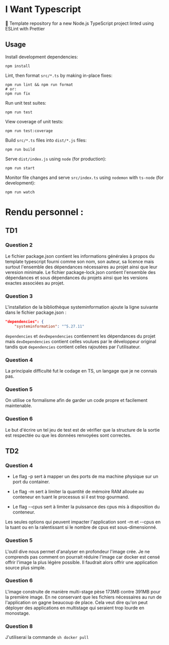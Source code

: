 # I Want Typescript

📜 Template repository for a new Node.js TypeScript project linted using ESLint with Prettier

## Usage

Install development dependencies:

```
npm install
```

Lint, then format `src/*.ts` by making in-place fixes:

```
npm run lint && npm run format
# or:
npm run fix
```

Run unit test suites:

```
npm run test
```

View coverage of unit tests:

```
npm run test:coverage
```

Build `src/*.ts` files into `dist/*.js` files:

```
npm run build
```

Serve `dist/index.js` using `node` (for production):

```
npm run start
```

Monitor file changes and serve `src/index.ts` using `nodemon` with `ts-node` (for development):

```
npm run watch
```


# Rendu personnel :

## TD1

### Question 2 

Le fichier package.json contient les informations générales à propos du template typescript fourni comme son nom, son auteur, sa licence mais surtout l'ensemble des dépendances nécessaires au projet ainsi que leur veresion minimale.
Le fichier package-lock.json contient l'ensemble des dépendances et sous dépendances du projets ainsi que les versions exactes associées au projet.

### Question 3

L'installation de la bibliothèque systeminformation ajoute la ligne suivante dans le fichier package.json :
```json
"dependencies": {
    "systeminformation": "^5.27.11"
```

`dependencies` et `devDependencies` contiennent les dépendances du projet mais `devDependencies` contient celles voulues par le développeur original tandis que `dependencies` contient celles rajoutées par l'utilisateur.

### Question 4

La principale difficulté fut le codage en TS, un langage que je ne connais pas.

### Question 5

On utilise ce formalisme afin de garder un code propre et facilement maintenable.

### Question 6

Le but d'écrire un tel jeu de test est de vérifier que la structure de la sortie est respectée ou que les données renvoyées sont correctes.


## TD2


### Question 4 

- Le flag -p sert à mapper un des ports de ma machine physique sur un port du container.

- Le flag -m sert à limiter la quantité de mémoire RAM allouée au conteneur en tuant le processus si il est trop gourmand.

- Le flag --cpus sert à limiter la puissance des cpus mis à disposition du conteneur.

Les seules options qui peuvent impacter l'application sont -m et --cpus en la tuant ou en la ralentissant si le nombre de cpus est sous-dimensionné.

### Question 5 

L'outil dive nous permet d'analyser en profondeur l'image crée. Je ne comprends pas comment on pourrait réduire l'image car docker est censé offrir l'image la plus légère possible. Il faudrait alors offrir une application source plus simple.

### Question 6 

L'image construite de manière multi-stage pèse 173MB contre 391MB pour la première image. En ne conservant que les fichiers nécessaires au run de l'application on gagne beaucoup de place. Cela veut dire qu'on peut déployer des applications en multistage qui seraient trop lourde en monostage.

### Question 8

J'utiliserai la commande `sh
docker pull
`




